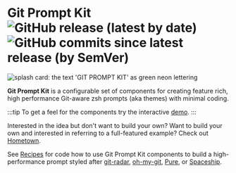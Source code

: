 # Git Prompt Kit ![GitHub release (latest by date)](https://img.shields.io/github/v/release/olets/git-prompt-kit) ![GitHub commits since latest release (by SemVer)](https://img.shields.io/github/commits-since/olets/git-prompt-kit/latest)

![splash card: the text 'GIT PROMPT KIT' as green neon lettering](/images/git-prompt-kit.png)

**Git Prompt Kit** is a configurable set of components for creating feature rich, high performance Git-aware zsh prompts (aka themes) with minimal coding.

:::tip
To get a feel for the components try the interactive [demo](demo.md).
:::

Interested in the idea but don't want to build your own? Want to build your own and interested in referring to a full-featured example? Check out
[Hometown](https://next.hometown-prompt.olets.dev).

See [Recipes](/recipes.md) for code how to use Git Prompt Kit components to build a high-performance prompt styled after [git-radar](https://github.com/michaeldfallen/git-radar), [oh-my-git](https://github.com/arialdomartini/oh-my-git), [Pure](https://github.com/sindresorhus/pure), or [Spaceship](https://github.com/denysdovhan/spaceship-prompt).

